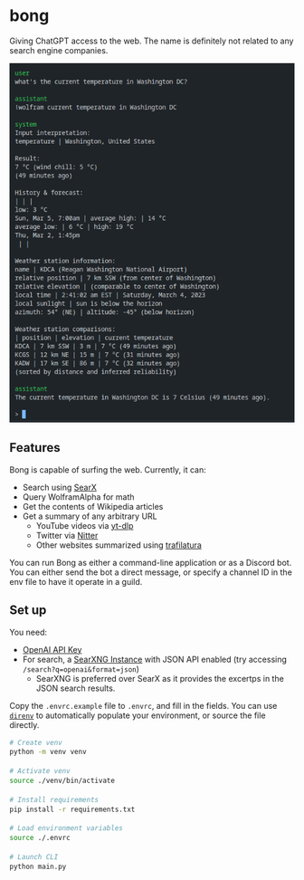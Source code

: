 # bong

Giving ChatGPT access to the web. The name is definitely not related to any
search engine companies.

![screenshot](https://raw.githubusercontent.com/hizkifw/bong/main/.github/images/screenshot.png)

## Features

Bong is capable of surfing the web. Currently, it can:

- Search using [SearX](https://github.com/searx/searx)
- Query WolframAlpha for math
- Get the contents of Wikipedia articles
- Get a summary of any arbitrary URL
  - YouTube videos via [yt-dlp](https://github.com/yt-dlp/yt-dlp/)
  - Twitter via [Nitter](https://github.com/zedeus/nitter)
  - Other websites summarized using [trafilatura](https://github.com/adbar/trafilatura)

You can run Bong as either a command-line application or as a Discord bot. You
can either send the bot a direct message, or specify a channel ID in the env
file to have it operate in a guild.

## Set up

You need:

- [OpenAI API Key](https://platform.openai.com/)
- For search, a [SearXNG Instance](https://searx.space/) with JSON API enabled (try accessing `/search?q=openai&format=json`)
  - SearXNG is preferred over SearX as it provides the excertps in the JSON search results.

Copy the `.envrc.example` file to `.envrc`, and fill in the fields. You can use
[`direnv`](https://direnv.net/) to automatically populate your environment, or
source the file directly.

```sh
# Create venv
python -m venv venv

# Activate venv
source ./venv/bin/activate

# Install requirements
pip install -r requirements.txt

# Load environment variables
source ./.envrc

# Launch CLI
python main.py
```
